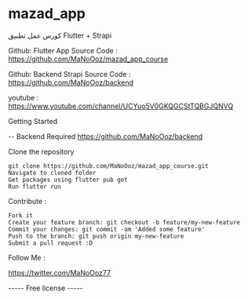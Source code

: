 # mazad_app
كورس عمل تطبيق Flutter + Strapi

Github: Flutter App Source Code :
  https://github.com/MaNoOoz/mazad_app_course
  
Github: Backend Strapi Source Code :
  https://github.com/MaNoOoz/backend


youtube : https://www.youtube.com/channel/UCYuo5V0GKQGCStTQBGJQNVQ


Getting Started


-- Backend Required  https://github.com/MaNoOoz/backend

Clone the repository 

    git clone https://github.com/MaNoOoz/mazad_app_course.git
    Navigate to cloned folder 
    Get packages using flutter pub get
    Run flutter run


Contribute : 

    Fork it
    Create your feature branch: git checkout -b feature/my-new-feature
    Commit your changes: git commit -am 'Added some feature'
    Push to the branch: git push origin my-new-feature
    Submit a pull request :D

Follow Me : 

https://twitter.com/MaNoOoz77

----- Free license -----

